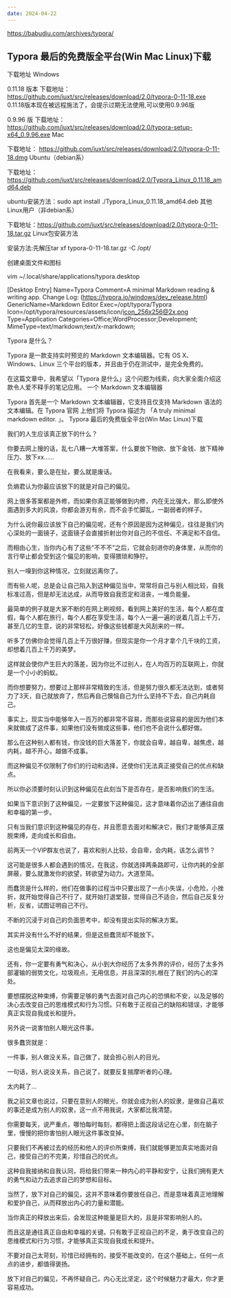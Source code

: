 ```yaml
---
date: 2024-04-22
---
```


https://babudiu.com/archives/typora/

## Typora 最后的免费版全平台(Win Mac Linux)下载


下载地址
Windows

0.11.18 版本 下载地址：https://github.com/iuxt/src/releases/download/2.0/typora-0-11-18.exe  0.11.18版本现在被远程施法了，会提示过期无法使用,可以使用0.9.96版

0.9.96 版 下载地址：https://github.com/iuxt/src/releases/download/2.0/typora-setup-x64_0.9.96.exe
Mac

下载地址： https://github.com/iuxt/src/releases/download/2.0/typora-0-11-18.dmg
Ubuntu（debian系）

下载地址：https://github.com/iuxt/src/releases/download/2.0/Typora_Linux_0.11.18_amd64.deb

ubuntu安装方法：sudo apt install ./Typora_Linux_0.11.18_amd64.deb
其他Linux用户（非debian系）

下载地址：https://github.com/iuxt/src/releases/download/2.0/typora-0-11-18.tar.gz
Linux包安装方法

安装方法:先解压tar xf typora-0-11-18.tar.gz -C /opt/

创建桌面文件和图标

vim ~/.local/share/applications/typora.desktop

[Desktop Entry] 
Name=Typora 
Comment=A minimal Markdown reading & writing app. Change Log: (https://typora.io/windows/dev_release.html) 
GenericName=Markdown Editor 
Exec=/opt/typora/Typora Icon=/opt/typora/resources/assets/icon/icon_256x256@2x.png
Type=Application 
Categories=Office;WordProcessor;Development;
MimeType=text/markdown;text/x-markdown;

Typora 是什么？

Typora 是一款支持实时预览的 Markdown 文本编辑器。它有 OS X、Windows、Linux 三个平台的版本，并且由于仍在测试中，是完全免费的。

在这篇文章中，我希望以「Typora 是什么」这个问题为线索，向大家全面介绍这款令人爱不释手的笔记应用。
一个 Markdown 文本编辑器

Typora 首先是一个 Markdown 文本编辑器，它支持且仅支持 Markdown 语法的文本编辑。在 Typora 官网 上他们将 Typora 描述为 「A truly minimal markdown editor. 」。
Typora 最后的免费版全平台(Win Mac Linux)下载


我们的人生应该真正放下的什么？

你要去网上搜的话，乱七八糟一大堆答案，什么要放下物欲、放下金钱、放下精神压力、放下xx......

在我看来，要么是在扯，要么就是废话。

负熵君认为你最应该放下的就是对自己的偏见。

网上很多答案都是外修，而如果你真正能够做到内修，内在无比强大，那么即使外面遇到多大的风浪，你都会游刃有余，而不会手忙脚乱，一副弱者的样子。

为什么说你最应该放下自己的偏见呢，还有个原因是因为这种偏见，往往是我们内心深处的一面镜子，这面镜子会直接折射出你对自己的不信任、不满足和不自信。

而相由心生，当你内心有了这些“不不不”之后，它就会刻进你的身体里，从而你的言行举止都会受到这个偏见的影响，变得猥琐和狰狞。 

别人一嗅到你这种情况，立刻就远离你了。

而有些人呢，总是会让自己陷入到这种偏见当中，常常将自己与别人相比较，自我标准过高，但是却无法达成，从而导致自我否定和沮丧，一堆负能量。

最简单的例子就是大家不断的在网上刷视频，看到网上美好的生活，每个人都在度假，每个人都在旅行，每个人都在享受生活，每个人一遍一遍的说着几百上千万，甚至几亿的生意，说的非常轻松，好像这些钱都是大风刮来的一样。

听多了仿佛你会觉得几百上千万很好赚，但现实是你一个月才拿个几千块的工资，却想着几百上千万的美梦。

这样就会使你产生巨大的落差，因为你比不过别人，在人均百万的互联网上，你就是一个小小的蚂蚁。

而你想要努力，想要过上那样非常精致的生活，但是努力很久都无法达到，或者努力了3天，自己就放弃了，然后再自己懊恼自己为什么坚持不下去，自己内耗自己。

事实上，现实当中能够年入一百万的都非常不容易，而那些说容易的是因为他们本来就做成了这件事，如果他们没有做成这些事，他们也不会说什么都好做。

那么在这种别人都有钱，你没钱的巨大落差下，你就会自卑，越自卑，越焦虑，越内耗，越不开心，越做不成事。

而这种偏见不仅限制了你们的行动和选择，还使你们无法真正接受自己的优点和缺点。

所以你必须要时刻认识到这种偏见在此刻当下是否存在，是否影响我们的生活。

如果当下意识到了这种偏见，一定要放下这种偏见，这才意味着你迈出了通往自由和幸福的第一步。

只有当我们意识到这种偏见的存在，并且愿意去面对和解决它，我们才能够真正摆脱束缚，走向成长和自由。

前两天一个VIP群友也说了，喜欢和别人比较，会自卑，会内耗，该怎么调节？

这可能是很多人都会遇到的情况，在我这，你就选择两条路即可，让你内耗的全部屏蔽，要么就激发你的欲望，转欲望为动力。大道至简。

而蠢货是什么样的，他们在做事的过程当中只要出现了一点小失误，小危险，小挫折，就开始觉得自己不行了，就开始打退堂鼓，觉得自己不适合，然后自己反复分析，反省，试图证明自己不行。

不断的沉浸于对自己的负面思考中，却没有提出实际的解决方案。

其实并没有什么不好的结果，但是这些蠢货却不能放下。

这也是偏见太深的缘故。

还有，你一定要有勇气和决心，从小到大你经历了太多外界的评价，经历了太多外部灌输的弱势文化，垃圾观点，无用信息，并且深深的扎根在了我们的内心的深处。

要想摆脱这种束缚，你需要足够的勇气去面对自己内心的恐惧和不安，以及足够的决心去改变自己的思维模式和行为习惯。只有敢于正视自己的缺陷和错误，才能够真正实现自我成长和提升。

另外说一说害怕别人眼光这件事。


很多蠢货就是：

一件事，别人做没关系，自己做了，就会担心别人的目光。

一句话，别人说没关系，自己说了，就要反复揣摩听者的心理。

太内耗了...

我之前文章也说过，只要在意别人的眼光，你就会成为别人的奴隶，是做自己喜欢的事还是成为别人的奴隶，这一点不用我说，大家都比我清楚。

你需要每天，说严重点，哪怕每时每刻，都得把上面这段话记在心里，刻在脑子里，慢慢的把你害怕别人眼光这件事改变掉。

只要我们不再被过去的经历和他人的评价所束缚，我们就能够更加真实地面对自己，接受自己的不完美，珍惜自己的优点。

这种自我接纳和自我认同，将给我们带来一种内心的平静和安宁，让我们拥有更大的勇气和动力去追求自己的梦想和目标。

当然了，放下对自己的偏见，这并不意味着你要放任自己，而是意味着真正地理解和爱护自己，从而释放出内心的力量和潜能。

当你真正的释放出来后，会发现这种能量是巨大的，且是非常影响别人的。

而且这是通往真正自由和幸福的关键。只有敢于正视自己的不足，勇于改变自己的思维模式和行为习惯，才能够真正实现自我成长和提升。

不要对自己太苛刻，珍惜已经拥有的，接受不能改变的，在这个基础上，任何一点点的进步，都值得褒扬。

放下对自己的偏见，不再怀疑自己，内心无比坚定，这个时候魅力才最大，你才更容易成功。
